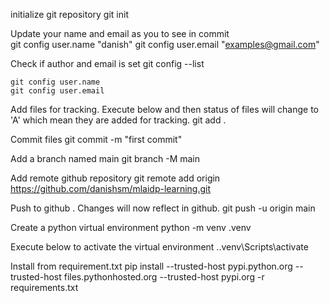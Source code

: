 initialize git repository
    git init

Update your name and email as you to see in commit  
    git config user.name "danish"
    git config user.email "examples@gmail.com"

Check if author and email is set
    git config --list

    git config user.name
    git config user.email

Add files for tracking. Execute below and then status of files will change to 'A' which mean they are added for tracking.
    git add .

Commit files 
    git commit -m "first commit"

Add a branch named main
    git branch -M main

Add remote github repository
    git remote add origin https://github.com/danishsm/mlaidp-learning.git

Push to github . Changes will now reflect in github.
    git push -u origin main


Create a python virtual environment
    python -m venv .venv


Execute below to activate the virtual environment
    .\.venv\Scripts\activate

Install from requirement.txt
    pip install --trusted-host pypi.python.org --trusted-host files.pythonhosted.org --trusted-host pypi.org -r requirements.txt